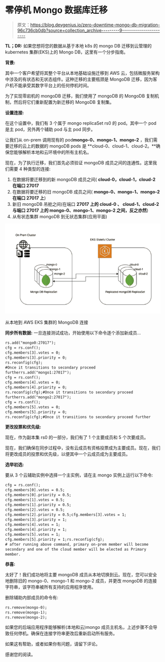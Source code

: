 # 零停机 Mongo 数据库迁移

> 原文：<https://blog.devgenius.io/zero-downtime-mongo-db-migration-96c736cb0db?source=collection_archive---------9----------------------->

**TL；DR:** 如果您想将您的数据从基于本地 k8s 的 mongo DB 迁移到云管理的 kubernetes 集群(EKS)上的 Mongo DB，这里有一个分步指南。

**背景:**

其中一个客户希望将其整个平台从本地基础设施迁移到 AWS 云，包括微服务架构中涉及的有状态和无状态组件。这种迁移的主要瓶颈是 MongoDB 迁移，因为客户机不能承受其数字平台上的任何停机时间。

为了实现零宕机的 mongoDB 迁移，我们使用了 mongoDB 的 MongoDB 复制机制，然后将它们重新配置为新迁移的 MongoDB 复制集。

**设置连接:**

在这个设置中，我们有 3 个属于 mongo replicaSet rs0 的 pod。其中一个 pod 是主 pod，另外两个辅助 pod 与主 pod 同步。

让我们从 on-prem 调用现有的 pod**mongo-0、mongo-1、mongo-2** ，我们需要迁移的云上的数据的 mongoDB pods 是 **cloud-0、cloud-1、cloud-2。**确保您能够解析本地和云环境中的所有主机名。

现在，为了执行迁移，我们首先必须验证 mongoDB 成员之间的连通性。这里我们需要 4 种类型的连接:

1.  在数据将要迁移到的新 mongoDB 成员之间( **cloud-0，cloud-1，cloud-2 在端口 27017**
2.  在数据将要迁移的旧 mongoDB 成员之间( **mongo-0、mongo-1、mongo-2 在端口 27017 上**)
3.  新旧 mongoDB 吊舱之间(在端口 **27017 上的 **cloud-0** 、 **cloud-1、cloud-2** 与端口 **27017 上的 mongo-0、mongo-1、mongo-2** 之间，反之亦然**)
4.  从有状态集群 mongoDB 到无状态集群(应用平面)

![](img/fae1882df295a348048c8b4c97c27e7c.png)

从本地到 AWS EKS 集群的 MongoDB 连接

**同步所有数据:** 一旦连接测试成功，开始使用以下命令逐个添加新成员…

```
rs.add("mongo0:27017");
cfg = rs.conf();
cfg.members[3].votes = 0;
cfg.members[3].priority = 0;
rs.reconfig(cfg);
#Once it transitions to secondary proceed furtherrs.add("mongo1:27017");
cfg = rs.conf();
cfg.members[4].votes = 0;
cfg.members[4].priority = 0;
rs.reconfig(cfg);#Once it transitions to secondary proceed furtherrs.add("mongo2:27017");
cfg = rs.conf();
cfg.members[5].votes = 0;
cfg.members[5].priority = 0;
rs.reconfig(cfg);#Once it transitions to secondary proceed further
```

**更改投票和优先级:**

现在，作为副本集 rs0 的一部分，我们有了 1 个主要成员和 5 个次要成员。

现在，我们确保在同步过程中，没有云成员有资格投票成为主要成员。现在，我们将更改成员的投票和优先级，以便其中一个云成员成为主要成员。

**选举初选:**

要从 3 个云辅助实例中选择一个主实例，请在主 mongo 实例上运行以下命令:

```
cfg = rs.conf();
cfg.members[0].votes = 0.5;
cfg.members[0].priority = 0.5;
cfg.members[1].votes = 0.5;
cfg.members[1].priority = 0.5;
cfg.members[2].votes = 0.5;
cfg.members[2].priority = 0.5;cfg.members[3].votes = 1;
cfg.members[3].priority = 1;
cfg.members[4].votes = 1;
cfg.members[4].priority = 1;
cfg.members[5].votes = 1;
cfg.members[5].priority = 1;rs.reconfig(cfg);
# after running above command, primary on-prem member will become secondary and one of the cloud member will be elected as Primary member.
```

**恭喜:**

太好了！我们成功地将主要 mongoDB 成员从本地切换到云。现在，您可以安全地删除旧的 mongo-0、mongo-1 和 mongo-2 成员，并更改 mongoDB 的连接字符串，该字符串被所有支持的应用程序使用。

删除辅助内部成员的命令有:

```
rs.remove(mongo-0);
rs.remove(mongo-1);
rs.remove(mongo-2);
```

如果您的后端应用程序能够解析(本地和云)mongo 成员主机名，上述步骤不会导致任何停机。确保在连接字符串更改后重新启动所有服务。

如果这有帮助，或者如果你有问题，请留下评论。

感谢您的阅读。